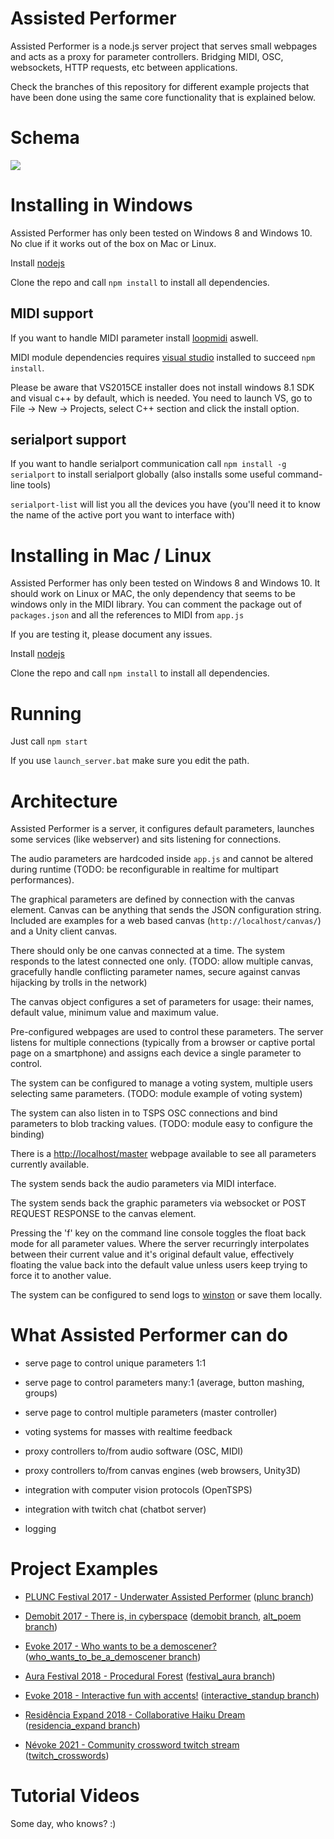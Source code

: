 # Assisted Performer 

Assisted Performer is a node.js server project that serves small webpages and acts as a proxy for parameter controllers. Bridging MIDI, OSC, websockets, HTTP requests, etc between applications.

Check the branches of this repository for different example projects that have been done using the same core functionality that is explained below.

# Schema

<img src="./assisted_performer_schema.svg">

# Installing in Windows

Assisted Performer has only been tested on Windows 8 and Windows 10. No clue if it works out of the box on Mac or Linux.

Install [nodejs](http://nodejs.org/)

Clone the repo and call `npm install` to install all dependencies.

## MIDI support

If you want to handle MIDI parameter install [loopmidi](https://www.tobias-erichsen.de/software/loopmidi.html) aswell.

MIDI module dependencies requires [visual studio](https://www.visualstudio.com/downloads/) installed to succeed `npm install`.

Please be aware that VS2015CE installer does not install windows 8.1 SDK and visual c++ by default, which is needed. You need to launch VS, go to File -> New -> Projects, select C++ section and click the install option.

## serialport support

If you want to handle serialport communication call `npm install -g serialport` to install serialport globally (also installs some useful command-line tools)

`serialport-list` will list you all the devices you have (you'll need it to know the name of the active port you want to interface with)

# Installing in Mac / Linux

Assisted Performer has only been tested on Windows 8 and Windows 10. It should work on Linux or MAC, the only dependency that seems to be windows only in the MIDI library. You can comment the package out of `packages.json` and all the references to MIDI from `app.js` 

If you are testing it, please document any issues.

Install [nodejs](http://nodejs.org/)

Clone the repo and call `npm install` to install all dependencies.

# Running 

Just call `npm start`

If you use `launch_server.bat` make sure you edit the path.

# Architecture

Assisted Performer is a server, it configures default parameters, launches some services (like webserver) and sits listening for connections.

The audio parameters are hardcoded inside `app.js` and cannot be altered during runtime (TODO: be reconfigurable in realtime for multipart performances).

The graphical parameters are defined by connection with the canvas element. Canvas can be anything that sends the JSON configuration string. Included are examples for a web based canvas (`http://localhost/canvas/`) and a Unity client canvas.

There should only be one canvas connected at a time. The system responds to the latest connected one only. (TODO: allow multiple canvas, gracefully handle conflicting parameter names, secure against canvas hijacking by trolls in the network)

The canvas object configures a set of parameters for usage: their names, default value, minimum value and maximum value.

Pre-configured webpages are used to control these parameters. The server listens for multiple connections (typically from a browser or captive portal page on a smartphone) and assigns each device a single parameter to control.

The system can be configured to manage a voting system, multiple users selecting same parameters. (TODO: module example of voting system)

The system can also listen in to TSPS OSC connections and bind parameters to blob tracking values. (TODO: module easy to configure the binding)

There is a [http://localhost/master](master) webpage available to see all parameters currently available.

The system sends back the audio parameters via MIDI interface.

The system sends back the graphic parameters via websocket or POST REQUEST RESPONSE to the canvas element.

Pressing the 'f' key on the command line console toggles the float back mode for all parameter values. Where the server recurringly interpolates between their current value and it's original default value, effectively floating the value back into the default value unless users keep trying to force it to another value.

The system can be configured to send logs to [winston](http://thisdavej.com/using-winston-a-versatile-logging-library-for-node-js/) or save them locally.

# What Assisted Performer can do

* serve page to control unique parameters 1:1

* serve page to control parameters many:1 (average, button mashing, groups)

* serve page to control multiple parameters (master controller)

* voting systems for masses with realtime feedback

* proxy controllers to/from audio software (OSC, MIDI)

* proxy controllers to/from canvas engines (web browsers, Unity3D)

* integration with computer vision protocols (OpenTSPS)

* integration with twitch chat (chatbot server)

* logging

# Project Examples

* [PLUNC Festival 2017 - Underwater Assisted Performer](http://artica.cc/blog/2016/11/21/plunc.html) ([plunc branch](https://github.com/psenough/assisted_performer/tree/plunc))

* [Demobit 2017 - There is, in cyberspace](https://www.youtube.com/watch?v=KSuc_ZdtgLA) ([demobit branch](https://github.com/psenough/assisted_performer/tree/demobit), [alt_poem branch](https://github.com/psenough/assisted_performer/tree/alt_poem))

* [Evoke 2017 - Who wants to be a demoscener?](http://www.pouet.net/prod.php?which=71569) ([who_wants_to_be_a_demoscener branch](https://github.com/psenough/assisted_performer/tree/who_wants_to_be_a_demoscener))

* [Aura Festival 2018 - Procedural Forest](https://www.facebook.com/artica.cc/videos/316982048867870/) ([festival_aura branch](https://github.com/psenough/assisted_performer/tree/festival_aura))

* [Evoke 2018 - Interactive fun with accents!](http://www.pouet.net/prod.php?which=77814) ([interactive_standup branch](https://github.com/psenough/assisted_performer/tree/interactive_stand_up))

* [Residência Expand 2018 - Collaborative Haiku Dream](https://www.youtube.com/watch?v=zji3Ft6pEhg) ([residencia_expand branch](https://github.com/psenough/assisted_performer/tree/residencia_expand))

* [Névoke 2021 - Community crossword twitch stream](https://www.youtube.com/watch?v=KQx4DMMS4pI) ([twitch_crosswords](https://github.com/psenough/assisted_performer/tree/twitch_crosswords))

# Tutorial Videos

Some day, who knows? :)
